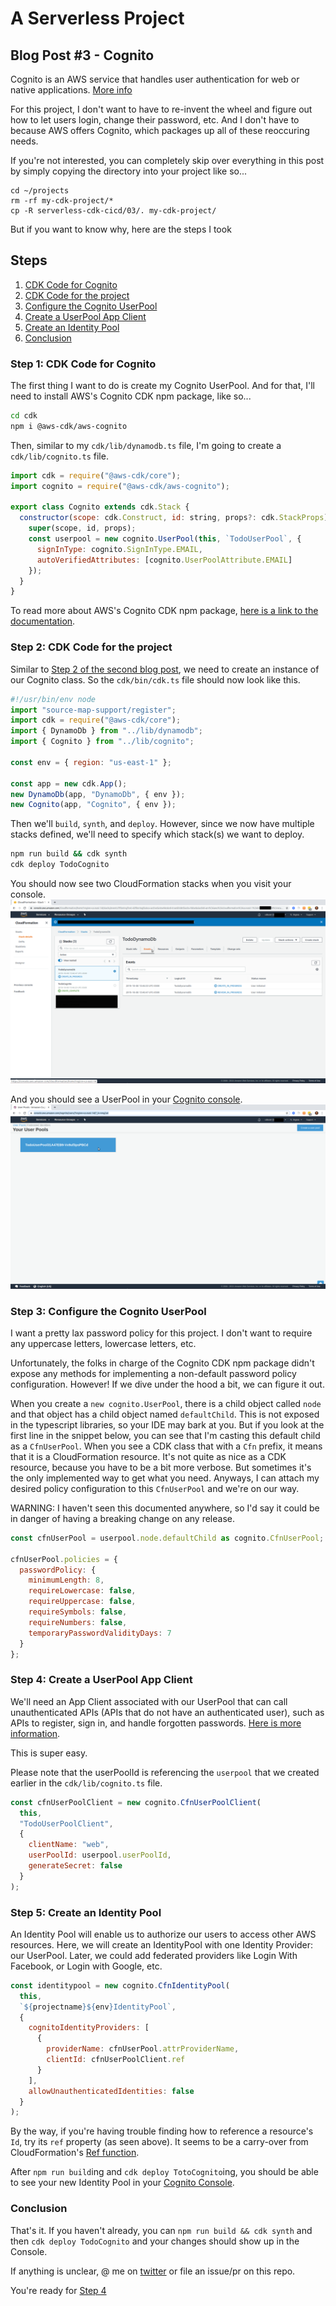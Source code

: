 # A Serverless Project

## Blog Post #3 - Cognito

Cognito is an AWS service that handles user authentication for web or native applications. [More info](https://aws.amazon.com/cognito/)

For this project, I don't want to have to re-invent the wheel and figure out how to let users login, change their password, etc. And I don't have to because AWS offers Cognito, which packages up all of these reoccuring needs.

If you're not interested, you can completely skip over everything in this post by simply copying the directory into your project like so...

```
cd ~/projects
rm -rf my-cdk-project/*
cp -R serverless-cdk-cicd/03/. my-cdk-project/
```

But if you want to know why, here are the steps I took

## Steps

1. [CDK Code for Cognito](#cdk-code-cognito)
1. [CDK Code for the project](#cdk-code-project)
1. [Configure the Cognito UserPool](#configure-cognito)
1. [Create a UserPool App Client](#create-userpool-client)
1. [Create an Identity Pool](#create-identity-pool)
1. [Conclusion](#conclusion)

### Step 1: CDK Code for Cognito <a name="cdk-code-cognito"></a>

The first thing I want to do is create my Cognito UserPool. And for that, I'll need to install AWS's Cognito CDK npm package, like so...

```sh
cd cdk
npm i @aws-cdk/aws-cognito
```

Then, similar to my `cdk/lib/dynamodb.ts` file, I'm going to create a `cdk/lib/cognito.ts` file.

```js
import cdk = require("@aws-cdk/core");
import cognito = require("@aws-cdk/aws-cognito");

export class Cognito extends cdk.Stack {
  constructor(scope: cdk.Construct, id: string, props?: cdk.StackProps) {
    super(scope, id, props);
    const userpool = new cognito.UserPool(this, `TodoUserPool`, {
      signInType: cognito.SignInType.EMAIL,
      autoVerifiedAttributes: [cognito.UserPoolAttribute.EMAIL]
    });
  }
}
```

To read more about AWS's Cognito CDK npm package, [here is a link to the documentation](https://docs.aws.amazon.com/cdk/api/latest/docs/aws-cognito-readme.html).

### Step 2: CDK Code for the project <a name="cdk-code-project"></a>

Similar to [Step 2 of the second blog post](../02#cdk-code-project), we need to create an instance of our Cognito class. So the `cdk/bin/cdk.ts` file should now look like this.

```js
#!/usr/bin/env node
import "source-map-support/register";
import cdk = require("@aws-cdk/core");
import { DynamoDb } from "../lib/dynamodb";
import { Cognito } from "../lib/cognito";

const env = { region: "us-east-1" };

const app = new cdk.App();
new DynamoDb(app, "DynamoDb", { env });
new Cognito(app, "Cognito", { env });
```

Then we'll `build`, `synth`, and `deploy`. However, since we now have multiple stacks defined, we'll need to specify which stack(s) we want to deploy.

```sh
npm run build && cdk synth
cdk deploy TodoCognito
```

You should now see two CloudFormation stacks when you visit your console.
![CloudFormation Two Stacks](../images/15_CloudFormation_Two_Stacks.png)

And you should see a UserPool in your [Cognito console](https://console.aws.amazon.com/cognito/users/?region=us-east-1).
![Cognito New UserPool](../images/16_Cognito_New_UserPool.png)

### Step 3: Configure the Cognito UserPool <a name="configure-cognito"></a>

I want a pretty lax password policy for this project. I don't want to require any uppercase letters, lowercase letters, etc.

Unfortunately, the folks in charge of the Cognito CDK npm package didn't expose any methods for implementing a non-default password policy configuration. However! If we dive under the hood a bit, we can figure it out.

When you create a `new cognito.UserPool`, there is a child object called `node` and that object has a child object named `defaultChild`. This is not exposed in the typescript libraries, so your IDE may bark at you. But if you look at the first line in the snippet below, you can see that I'm casting this default child as a `CfnUserPool`.
When you see a CDK class that with a `Cfn` prefix, it means that it is a CloudFormation resource. It's not quite as nice as a CDK resource, because you have to be a bit more verbose. But sometimes it's the only implemented way to get what you need.
Anyways, I can attach my desired policy configuration to this `CfnUserPool` and we're on our way.

WARNING: I haven't seen this documented anywhere, so I'd say it could be in danger of having a breaking change on any release.

```js
const cfnUserPool = userpool.node.defaultChild as cognito.CfnUserPool;

cfnUserPool.policies = {
  passwordPolicy: {
    minimumLength: 8,
    requireLowercase: false,
    requireUppercase: false,
    requireSymbols: false,
    requireNumbers: false,
    temporaryPasswordValidityDays: 7
  }
};
```

### Step 4: Create a UserPool App Client <a name="create-userpool-client"></a>

We'll need an App Client associated with our UserPool that can call unauthenticated APIs (APIs that do not have an authenticated user), such as APIs to register, sign in, and handle forgotten passwords. [Here is more information](https://docs.aws.amazon.com/en_pv/cognito/latest/developerguide/user-pool-settings-client-apps.html).

This is super easy.

Please note that the userPoolId is referencing the `userpool` that we created earlier in the `cdk/lib/cognito.ts` file.

```js
const cfnUserPoolClient = new cognito.CfnUserPoolClient(
  this,
  "TodoUserPoolClient",
  {
    clientName: "web",
    userPoolId: userpool.userPoolId,
    generateSecret: false
  }
);
```

### Step 5: Create an Identity Pool

An Identity Pool will enable us to authorize our users to access other AWS resources. Here, we will create an IdentityPool with one Identity Provider: our UserPool. Later, we could add federated providers like Login With Facebook, or Login with Google, etc.

```js
const identitypool = new cognito.CfnIdentityPool(
  this,
  `${projectname}${env}IdentityPool`,
  {
    cognitoIdentityProviders: [
      {
        providerName: cfnUserPool.attrProviderName,
        clientId: cfnUserPoolClient.ref
      }
    ],
    allowUnauthenticatedIdentities: false
  }
);
```

By the way, if you're having trouble finding how to reference a resource's `Id`, try its `ref` property (as seen above). It seems to be a carry-over from CloudFormation's [Ref function](https://docs.aws.amazon.com/AWSCloudFormation/latest/UserGuide/intrinsic-function-reference-ref.html).

After `npm run build`ing and `cdk deploy TotoCognito`ing, you should be able to see your new Identity Pool in your [Cognito Console](https://console.aws.amazon.com/cognito/federated?region=us-east-1).

### Conclusion <a name="conclusion"></a>

That's it. If you haven't already, you can `npm run build && cdk synth` and then `cdk deploy TodoCognito` and your changes should show up in the Console.

If anything is unclear, @ me on [twitter](https://twitter.com/murribu) or file an issue/pr on this repo.

You're ready for [Step 4](../04)
